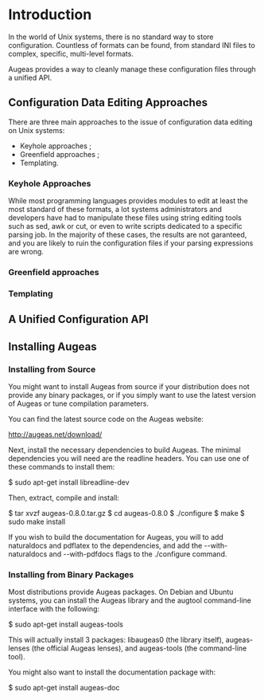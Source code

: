 # Introduction #

In the world of Unix systems, there is no standard way to store configuration. Countless of formats can be found, from standard INI files to complex, specific, multi-level formats.

Augeas provides a way to cleanly manage these configuration files through a unified API.


## Configuration Data Editing Approaches ##

There are three main approaches to the issue of configuration data editing on Unix systems:

* Keyhole approaches ;
* Greenfield approaches ;
* Templating.


### Keyhole Approaches ###

While most programming languages provides modules to edit at least the most standard of these formats, a lot systems administrators and developers have had to manipulate these files using string editing tools such as sed, awk or cut, or even to write scripts dedicated to a specific parsing job. In the majority of these cases, the results are not garanteed, and you are likely to ruin the configuration files if your parsing expressions are wrong.


### Greenfield approaches ###


### Templating ###



## A Unified Configuration API ##


## Installing Augeas ##

### Installing from Source ###

You might want to install Augeas from source if your distribution does not provide any binary packages, or if you simply want to use the latest version of Augeas or tune compilation parameters.

You can find the latest source code on the Augeas website:

 http://augeas.net/download/

Next, install the necessary dependencies to build Augeas. The minimal dependencies you will need are the readline headers. You can use one of these commands to install them:

 $ sudo apt-get install libreadline-dev

Then, extract, compile and install:

 $ tar xvzf augeas-0.8.0.tar.gz
 $ cd augeas-0.8.0
 $ ./configure
 $ make
 $ sudo make install

If you wish to build the documentation for Augeas, you will to add naturaldocs and pdflatex to the dependencies, and add the --with-naturaldocs and --with-pdfdocs flags to the ./configure command.

### Installing from Binary Packages ###

Most distributions provide Augeas packages. On Debian and Ubuntu systems, you can install the Augeas library and the augtool command-line interface with the following:

 $ sudo apt-get install augeas-tools

This will actually install 3 packages: libaugeas0 (the library itself), augeas-lenses (the official Augeas lenses), and augeas-tools (the command-line tool).

You might also want to install the documentation package with:

 $ sudo apt-get install augeas-doc


